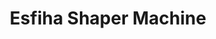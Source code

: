 ---
title: "Esfiha Shaper Machine"
layout: single
author_profile: false
image: \assets\icon-autodesk-fusion-360.png
categories:
  - Engineer
tags:
  - Fusion 360
---